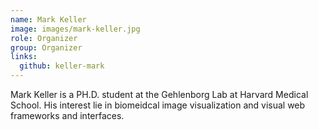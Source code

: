 ```yaml
---
name: Mark Keller
image: images/mark-keller.jpg
role: Organizer
group: Organizer
links:
  github: keller-mark
---
```


Mark Keller is a PH.D. student at the Gehlenborg Lab at Harvard Medical School. His interest lie in biomeidcal image visualization and visual web frameworks and interfaces.
